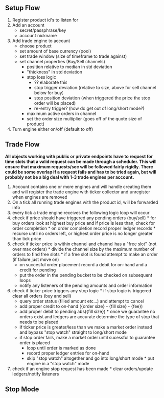 Setup Flow
--

1. Register product id's to listen for 
1. Add an account 
    * secret/passphrase/key
    * account nickname
1. Add trade engine to account
    * choose product
    * set amount of base currency (pool)
    * set trade window (size of timeframe to trade against)
    * set channel properties (Buy/Sell channels)
      * position relative to median in std deviation
      * "thickness" in std deviation
      * stop loss logic
        * ?? elaborate this
        * stop trigger deviation (relative to size, above for sell channel below for buy)
	    * stop position deviation (when triggered the price the stop order will be placed)
		* re-entry trigger? (how do get out of long/short mode?)
      * maximum active orders in channel
      * set the order size multiplier (goes off of the quote size of product)	
1. Turn engine either on/off (default to off)

Trade Flow
--

**All objects working with public or private endpoints have to request for time slots
that a valid request can be made through a scheduler. This will ensure that maximum requests/sec will be
followed fairly rigidly. There could be some overlap if a request fails and 
has to be tried again, but will probably not be a big deal with 1-3 trade engines 
per account.**

1. Account contains one or more engines and will handle creating them and will
register the trade engine with ticker collector and unregister when engines are removed
1. On a tick all running trade engines with the product id, will be forwarded info
1. every tick a trade  engine receives the following logic loop will occur
  1. check if price should have triggered any pending orders (buy/sell)
    * for buy orders look at highest buy price and if price is less than, check for order completion
    * on order completion record proper ledger records
    * recurse until no orders left, or highest order price is no longer greater than tick price
  1. check if ticker price is within channel and channel has a "free slot" (not over max orders)
    * divide the channel size by the maximum number of orders to find free slots
    * if a free slot is found attempt to make an order (if failure just move on)
      * on succesful order placement record a debit for on-hand and a credit for pending
      * put the order in the pending bucket to be checked on subsequent loops
      * notify any listeners of the pending amounts and order information
  1. check if ticker price triggers any stop logic
    * if stop logic is triggered clear all orders (buy and sell)
      * query order status (filled amount etc...) and attempt to cancel
      * add proper credit to on-hand ({order size} - {fill size} - {fee})
      * add proper debit to pending abs({fill size})
    * once we guarantee no orders exist and ledgers are accurate determine the type
of stop that needs to be placed
      * if ticker price is greater/less than we make a market order instead
and bypass "stop watch" straight to long/short mode
      * if stop order fails, make a market order until sucessful to guarantee order is placed
        * loop until order is marked as done
        * record proper ledger entries for on-hand
        * skip "stop watch" altogether and go into long/short mode
    * put engine in a "stop watch" mode
  1. check if an engine stop request has been made
    * clear orders/update ledgers/notify listeners

Stop Mode
--